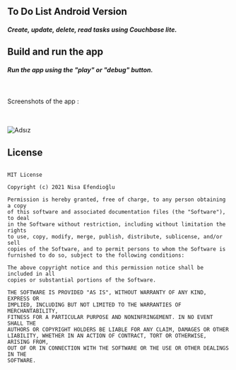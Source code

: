 
## To Do List Android Version

##### Create, update, delete, read tasks using Couchbase lite.

## Build and run the app

##### Run the app using the "play" or "debug" button.

<br>

Screenshots of the app :
<br><br><br>

![Adsız](https://user-images.githubusercontent.com/48391281/131026021-638c59ec-b778-4ba5-9dc5-819fea76f11e.png)

## License
```

MIT License

Copyright (c) 2021 Nisa Efendioğlu

Permission is hereby granted, free of charge, to any person obtaining a copy
of this software and associated documentation files (the "Software"), to deal
in the Software without restriction, including without limitation the rights
to use, copy, modify, merge, publish, distribute, sublicense, and/or sell
copies of the Software, and to permit persons to whom the Software is
furnished to do so, subject to the following conditions:

The above copyright notice and this permission notice shall be included in all
copies or substantial portions of the Software.

THE SOFTWARE IS PROVIDED "AS IS", WITHOUT WARRANTY OF ANY KIND, EXPRESS OR
IMPLIED, INCLUDING BUT NOT LIMITED TO THE WARRANTIES OF MERCHANTABILITY,
FITNESS FOR A PARTICULAR PURPOSE AND NONINFRINGEMENT. IN NO EVENT SHALL THE
AUTHORS OR COPYRIGHT HOLDERS BE LIABLE FOR ANY CLAIM, DAMAGES OR OTHER
LIABILITY, WHETHER IN AN ACTION OF CONTRACT, TORT OR OTHERWISE, ARISING FROM,
OUT OF OR IN CONNECTION WITH THE SOFTWARE OR THE USE OR OTHER DEALINGS IN THE
SOFTWARE.









